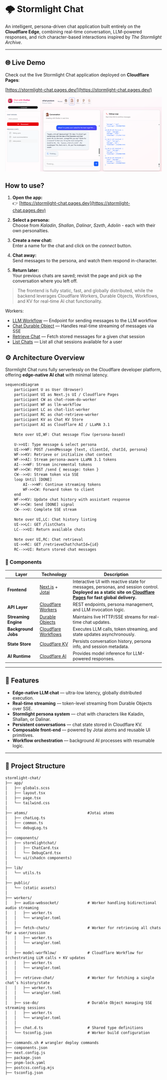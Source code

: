 # 🌩️ Stormlight Chat

An intelligent, persona-driven chat application built entirely on the **Cloudflare Edge**, combining real-time conversation, LLM-powered responses, and rich character-based interactions inspired by *The Stormlight Archive*.

---

## 🌐 Live Demo

Check out the live Stormlight Chat application deployed on **Cloudflare Pages**:

[https://stormlight-chat.pages.dev/](https://stormlight-chat.pages.dev/)

![Stormlight Chat Screenshot](./public/screenshot.png)

## How to use?
1. **Open the app:**  
   👉 [https://stormlight-chat.pages.dev](https://stormlight-chat.pages.dev)

2. **Select a persona:**  
   Choose from *Kaladin*, *Shallan*, *Dalinar*, *Szeth*, *Adolin* - each with their own personalties.

3. **Create a new chat:**  
   Enter a name for the chat and click on the *connect* button.

4. **Chat away:**    
    Send messages to the persona, and watch them respond in-character.
   
5. **Return later:**  
   Your previous chats are saved; revisit the page and pick up the conversation where you left off.

> The frontend is fully static, fast, and globally distributed, while the backend leverages Cloudflare Workers, Durable Objects, Workflows, and KV for real-time AI chat functionality.

Workers:
- [LLM Workflow](https://llm-workflow.anoopkv4952.workers.dev) — Endpoint for sending messages to the LLM workflow
- [Chat Durable Object](https://chat-room-do-worker.anoopkv4952.workers.dev) — Handles real-time streaming of messages via SSE
- [Retrieve Chat](https://chat-retrieve-worker.anoopkv4952.workers.dev) — Fetch stored messages for a given chat session
- [List Chats](https://chat-list-worker.anoopkv4952.workers.dev) — List all chat sessions available for a user


## ⚙️ Architecture Overview

Stormlight Chat runs fully serverlessly on the Cloudflare developer platform, offering **edge-native AI chat** with minimal latency.

```mermaid
sequenceDiagram
    participant U as User (Browser)
    participant UI as Next.js UI / Cloudflare Pages
    participant CW as chat-room-do-worker
    participant WF as llm-workflow
    participant LC as chat-list-worker
    participant RC as chat-retrieve-worker
    participant KV as Chat KV Store
    participant AI as Cloudflare AI / LLaMA 3.1

    Note over UI,WF: Chat message flow (persona-based)

    U->>UI: Type message & select persona
    UI->>WF: POST /sendMessage {text, clientId, chatId, persona}
    WF->>KV: Retrieve or initialize chat context
    WF->>AI: Stream persona-aware LLaMA 3.1 tokens
    AI-->>WF: Stream incremental tokens
    WF->>CW: POST /send { message: token }
    CW-->>U: Stream token via SSE
    loop Until [DONE]
        AI-->>WF: Continue streaming tokens
        WF->>CW: Forward token to client
    end
    WF->>KV: Update chat history with assistant response
    WF->>CW: Send [DONE] signal
    CW-->>U: Complete SSE stream

    Note over UI,LC: Chat history listing
    UI->>LC: GET /listChats
    LC-->>UI: Return available chats

    Note over UI,RC: Chat retrieval
    UI->>RC: GET /retrieveChat?chatId={id}
    RC-->>UI: Return stored chat messages

```

### 🧩 Components

| Layer | Technology | Description |
|-------|------------|-------------|
| **Frontend** | [Next.js](https://nextjs.org) + [Jotai](https://jotai.org) | Interactive UI with reactive state for messages, personas, and session control. **Deployed as a static site on [Cloudflare Pages](https://pages.cloudflare.com/) for fast global delivery.** |
| **API Layer** | [Cloudflare Workers](https://developers.cloudflare.com/workers/) | REST endpoints, persona management, and LLM invocation logic. |
| **Streaming Engine** | [Durable Objects](https://developers.cloudflare.com/durable-objects/) | Maintains live HTTP/SSE streams for real-time chat updates. |
| **Background Jobs** | [Cloudflare Workflows](https://developers.cloudflare.com/workers/configuration/workflows/) | Executes LLM calls, token streaming, and state updates asynchronously. |
| **State Store** | [Cloudflare KV](https://developers.cloudflare.com/kv/) | Persists conversation history, persona info, and session metadata. |
| **AI Runtime** | [Cloudflare AI](https://developers.cloudflare.com/ai/) | Provides model inference for LLM-powered responses. |

---

## 🧠 Features

-  **Edge-native LLM chat** — ultra-low latency, globally distributed execution.  
-  **Real-time streaming** — token-level streaming from Durable Objects over SSE.  
- **Stormlight persona system** — chat with characters like Kaladin, Shallan, or Dalinar.  
-  **Persistent conversations** — chat state stored in Cloudflare KV.  
-  **Composable front-end** — powered by Jotai atoms and reusable UI primitives.  
- **Workflow orchestration** — background AI processes with resumable logic.  

---
## 🧱 Project Structure
```
stormlight-chat/
├── app/
│   ├── globals.scss
│   ├── layout.tsx
│   ├── page.tsx
│   └── tailwind.css
│
├── atoms/                           #Jotai atoms
│   ├── chatLog.ts
│   ├── common.ts
│   └── debugLog.ts
│
├── components/
│   ├── stormlightchat/
│   │   ├── ChatCard.tsx
│   │   └── DebugCard.tsx
│   └── ui/(shadcn components)
│
├── lib/
│   └── utils.ts
│
├── public/
│   └── (static assets)
│
├── workers/
│   ├── audio-websocket/             # Worker handling bidirectional audio streaming
│   │   ├── worker.ts
│   │   └── wrangler.toml
│   │
│   ├── fetch-chats/                 # Worker for retrieving all chats for a user/session
│   │   ├── worker.ts
│   │   └── wrangler.toml
│   │
│   ├── model-worfklow/              # Cloudflare Workflow for orchestrating LLM calls + KV updates
│   │   ├── worker.ts
│   │   └── wrangler.toml
│   │
│   ├── retrieve-chat/               # Worker for fetching a single chat’s history/state
│   │   ├── worker.ts
│   │   └── wrangler.toml
│   │
│   ├── sse-do/                      # Durable Object managing SSE streaming sessions
│   │   ├── worker.ts
│   │   └── wrangler.toml
│   │
│   ├── chat.d.ts                    # Shared type definitions
│   └── tsconfig.json                # Worker build configuration
│
├── commands.sh # wrangler deploy commands
├── components.json
├── next.config.js
├── package.json
├── pnpm-lock.yaml
├── postcss.config.mjs
├── tsconfig.json
```
